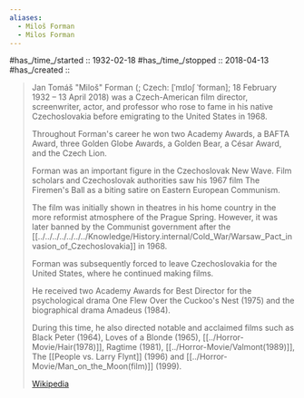 ```yaml
---
aliases:
  - Miloš Forman
  - Milos Forman
---
```


#has_/time_/started :: 1932-02-18 
#has_/time_/stopped  :: 2018-04-13  
#has_/created :: 

> Jan Tomáš "Miloš" Forman (; Czech: [ˈmɪloʃ ˈforman]; 18 February 1932 – 13 April 2018) 
> was a Czech-American film director, screenwriter, actor, and professor 
> who rose to fame in his native Czechoslovakia 
> before emigrating to the United States in 1968. 
> 
> Throughout Forman's career he won two Academy Awards, a BAFTA Award, 
> three Golden Globe Awards, a Golden Bear, a César Award, and the Czech Lion.
>
> Forman was an important figure in the Czechoslovak New Wave. 
> Film scholars and Czechoslovak authorities saw his 1967 film The Firemen's Ball 
> as a biting satire on Eastern European Communism. 
> 
> The film was initially shown in theatres in his home country 
> in the more reformist atmosphere of the Prague Spring. 
> However, it was later banned by the Communist government 
> after the [[../../../../../../../Knowledge/History.internal/Cold_War/Warsaw_Pact_invasion_of_Czechoslovakia]] in 1968. 
> 
> Forman was subsequently forced to leave Czechoslovakia for the United States, 
> where he continued making films.
>
> He received two Academy Awards for Best Director for the psychological drama 
> One Flew Over the Cuckoo's Nest (1975) and the biographical drama Amadeus (1984). 
> 
> During this time, he also directed notable and acclaimed films such as Black Peter (1964), 
> Loves of a Blonde (1965), [[../Horror-Movie/Hair(1978)]], Ragtime (1981), [[../Horror-Movie/Valmont(1989)]], 
> The [[People vs. Larry Flynt]] (1996) and [[../Horror-Movie/Man_on_the_Moon(film)]] (1999).
>
> [Wikipedia](https://en.wikipedia.org/wiki/Milo%C5%A1%20Forman)


